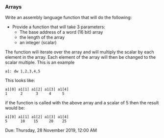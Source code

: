 ### Arrays
Write an assembly language function that will do the following:

 - Provide a function that will take 3 parameters:
	 - The base address of a word (16 bit) array
	 - the length of the array
	 - an integer (scalar)

The function will iterate over the array and will multiply the scalar by each element in the array. Each element of the array will then be changed to the scalar multiple. This is an example

```a1: dw 1,2,3,4,5```

This looks like:

```
a1[0] a1[1] a1[2] a1[3] a1[4]
1	   2 	  3 	4 	  5
```

if the function is called with the above array and a scalar of 5 then the result would be:

```
a1[0] a1[1] a1[2] a1[3] a1[4]
5 	   10 	 15 	20 	  25
```
Due: Thursday, 28 November 2019, 12:00 AM
